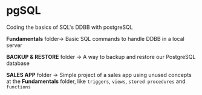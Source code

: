 # pgSQL
Coding the basics of SQL's DDBB with postgreSQL

**Fundamentals** folder-> Basic SQL commands to handle DDBB in a local server 

**BACKUP & RESTORE** folder -> A way to backup and restore our PostgreSQL database

**SALES APP** folder -> Simple project of a sales app using unused concepts at the **Fundamentals** folder, like `triggers`, `views`, `stored procedures` and `functions`

